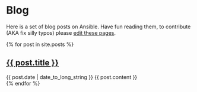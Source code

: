 # Blog

Here is a set of blog posts on Ansible. Have fun reading them, to contribute (AKA fix silly typos) please [edit these pages](https://github.com/robertdebock/robertdebock.github.io/tree/master/_posts).

{% for post in site.posts %}
<article>
  <h2>
    <a href="{{ post.url }}">
      {{ post.title }}
    </a>
  </h2>
  <time datetime="{{ post.date | date: "%Y-%m-%d" }}">{{ post.date | date_to_long_string }}</time>
  {{ post.content }}
</article>
{% endfor %}

